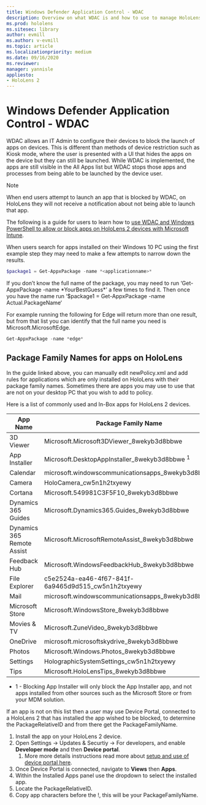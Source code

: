 ```yaml
---
title: Windows Defender Application Control - WDAC
description: Overview on what WDAC is and how to use to manage HoloLens devices.
ms.prod: hololens
ms.sitesec: library
author: evmill
ms.author: v-evmill
ms.topic: article
ms.localizationpriority: medium
ms.date: 09/16/2020
ms.reviewer: 
manager: yannisle
appliesto:
- HoloLens 2
---
```


# Windows Defender Application Control - WDAC

WDAC allows an IT Admin to configure their devices to block the launch of apps on devices. This is different than methods of device restriction such as Kiosk mode, where  the user is presented with a UI that hides the apps on the device but they can still be launched. While WDAC is implemented, the apps are still visible in the All Apps list but WDAC stops those apps and processes from being able to be launched by the device user.

> [!NOTE]
> When end users attempt to launch an app that is blocked by WDAC, on HoloLens they will not receive a notification about not being able to launch that app.

The following is a guide for users to learn how to [use WDAC and Windows PowerShell to allow or block apps on HoloLens 2 devices with Microsoft Intune](https://docs.microsoft.com/mem/intune/configuration/custom-profile-hololens).

When users search for apps installed on their Windows 10 PC using the first example step they may need to make a few attempts to narrow down the results.

```powershell
$package1 = Get-AppxPackage -name *<applicationname>*
``` 

If you don’t know the full name of the package, you may need to run ‘Get-AppxPackage -name \*YourBestGuess\*’ a few times to find it. Then once you have the name run ‘$package1 = Get-AppxPackage -name Actual.PackageName‘

For example running the following for Edge will return more than one result, but from that list you can identify that the full name you need is Microsoft.MicrosoftEdge. 

```powershell
Get-AppxPackage -name *edge*
``` 

## Package Family Names for apps on HoloLens

In the guide linked above, you can manually edit newPolicy.xml and add rules for applications which are only installed on HoloLens with their package family names. Sometimes there are apps you may use to use that are not on your desktop PC that you wish to add to policy. 

Here is a list of commonly used and In-Box apps for HoloLens 2 devices.

| App Name                   | Package Family Name                                |
|----------------------------|----------------------------------------------------|
| 3D Viewer                  | Microsoft.Microsoft3DViewer_8wekyb3d8bbwe          |
| App Installer              | Microsoft.DesktopAppInstaller_8wekyb3d8bbwe <sup>1</sup>         |
| Calendar                   | microsoft.windowscommunicationsapps_8wekyb3d8bbwe  |
| Camera                     | HoloCamera_cw5n1h2txyewy                           |
| Cortana                    | Microsoft.549981C3F5F10_8wekyb3d8bbwe              |
| Dynamics 365 Guides        | Microsoft.Dynamics365.Guides_8wekyb3d8bbwe         |
| Dynamics 365 Remote Assist | Microsoft.MicrosoftRemoteAssist_8wekyb3d8bbwe      |
| Feedback Hub               | Microsoft.WindowsFeedbackHub_8wekyb3d8bbwe         |
| File Explorer              | c5e2524a-ea46-4f67-841f-6a9465d9d515_cw5n1h2txyewy |
| Mail                       | microsoft.windowscommunicationsapps_8wekyb3d8bbwe  |
| Microsoft Store            | Microsoft.WindowsStore_8wekyb3d8bbwe               |
| Movies & TV                | Microsoft.ZuneVideo_8wekyb3d8bbwe                  |
| OneDrive                   | microsoft.microsoftskydrive_8wekyb3d8bbwe          |
| Photos                     | Microsoft.Windows.Photos_8wekyb3d8bbwe             |
| Settings                   | HolographicSystemSettings_cw5n1h2txyewy            |
| Tips                       | Microsoft.HoloLensTips_8wekyb3d8bbwe               |

- 1 - Blocking App Installer will only block the App Installer app, and not apps installed from other sources such as the Microsoft Store or from your MDM solution.

If an app is not on this list then a user may use Device Portal, connected to a HoloLens 2 that has installed the app wished to be blocked, to determine the PackageRelativeID and from there get the PackageFamilyName.

1. Install the app on your HoloLens 2 device. 
1. Open Settings -> Updates & Securtiy -> For developers, and enable **Developer mode** and then **Device portal**. 
    1. More more details instructions read more about [setup and use of device portal here](https://docs.microsoft.com/windows/mixed-reality/develop/platform-capabilities-and-apis/using-the-windows-device-portal).
1. Once Device Portal is connected, navigate to **Views** then **Apps**. 
1. Within the Installed Apps panel use the dropdown to select the installed app. 
1. Locate the PackageRelativeID. 
1. Copy app characters before the !, this will be your PackageFamilyName.

